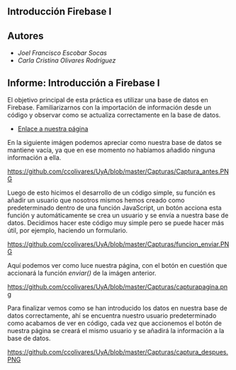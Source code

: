## Introducción Firebase I

## Autores

* *Joel Francisco Escobar Socas*
* *Carla Cristina Olivares Rodríguez*

## Informe: Introducción a Firebase I

El objetivo principal de esta práctica es utilizar una base de datos en Firebase. Familiarizarnos con la importación de información desde un código y observar como se actualiza correctamente en la base de datos.

* [Enlace a nuestra página]()

En la siguiente imágen podemos apreciar como nuestra base de datos se mantiene vacía, ya que en ese momento no habíamos añadido ninguna información a ella. 

https://github.com/ccolivares/UyA/blob/master/Capturas/Captura_antes.PNG

Luego de esto hicimos el desarrollo de un código simple, su función es añadir un usuario que nosotros mismos hemos creado como predeterminado dentro de una función JavaScript, un botón acciona esta función y automáticamente se crea un usuario y se envía a nuestra base de datos. Decidimos hacer este código muy simple pero se puede hacer más útil, por ejemplo, haciendo un formulario. 

https://github.com/ccolivares/UyA/blob/master/Capturas/funcion_enviar.PNG

Aquí podemos ver como luce nuestra página, con el botón en cuestión que accionará la función *enviar()* de la imágen anterior.

https://github.com/ccolivares/UyA/blob/master/Capturas/capturapagina.png

Para finalizar vemos como se han introducido los datos en nuestra base de datos correctamente, ahí se encuentra nuestro usuario predeterminado como acabamos de ver en código, cada vez que accionemos el botón de nuestra página se creará el mismo usuario y se añadirá la información a la base de datos.

https://github.com/ccolivares/UyA/blob/master/Capturas/captura_despues.PNG